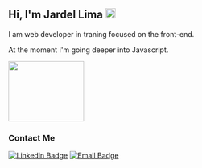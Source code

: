 ## Hi, I'm Jardel Lima   <img src="https://img.icons8.com/emoji/50/000000/waving-hand-medium-skin-tone.png" width="20" height="20"/>

I am web developer in traning focused on the front-end.

At the moment I'm going deeper into Javascript.

<img src="http://i1.kym-cdn.com/photos/images/original/000/538/716/7f5.gif" width="150" height="120"/>


### Contact Me
[![Linkedin Badge](https://img.shields.io/badge/-LinkedIn-blue?style=flat-square&logo=Linkedin&logoColor=white&link=https://www.linkedin.com/in/jardel-lima-040b30164/)](https://www.linkedin.com/in/jardel-lima-040b30164/) [![Email Badge](https://img.shields.io/badge/-Email-red?style=flat-square&logo=Gmail&logoColor=white&link=https://www.gmail.com)](mailto:prof_jardel@hotmail.com)
